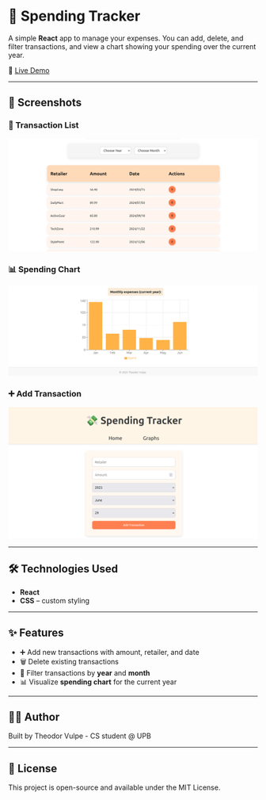 # 💸 Spending Tracker

A simple **React** app to manage your expenses. You can add, delete, and filter transactions, and view a chart showing your spending over the current year.

🔗 [Live Demo](https://spending-tracker-green.vercel.app/)

---

## 📸 Screenshots

### 💼 Transaction List
![Transaction list](public/screenshots/transactions.png)

### 📊 Spending Chart
![Spending chart](public/screenshots/chart.png)

### ➕ Add Transaction
![Spending chart](public/screenshots/transaction-adder.png)

---

## 🛠️ Technologies Used

- **React**
- **CSS** – custom styling

---

## ✨ Features

- ➕ Add new transactions with amount, retailer, and date
- 🗑️ Delete existing transactions
- 📅 Filter transactions by **year** and **month**
- 📊 Visualize **spending chart** for the current year

---

## 🧑‍💻 Author

Built by Theodor Vulpe - CS student @ UPB

---

## 🪪 License

This project is open-source and available under the MIT License.
